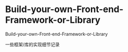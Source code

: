 # Build-your-own-Front-end-Framework-or-Library
Build-your-own-Front-end-Framework-or-Library

一些框架/库的实现细节记录